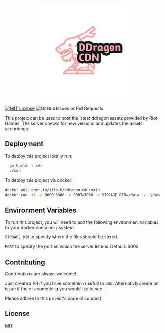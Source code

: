 
<p align="center">

<img src="https://raw.githubusercontent.com/Tilo-K/ddragon-cdn/main/logos/logo.png" style="width: 300px"/>

</p>

<div style="display: flex; gap: 1rem;">

[![MIT License](https://img.shields.io/badge/License-MIT-green.svg)](https://choosealicense.com/licenses/mit/)
![GitHub Issues or Pull Requests](https://img.shields.io/github/issues/Tilo-K/ddragon-cdn)

</div>
This project can be used to host the latest ddragon assets provided by Riot Games. The server checks for new versions and updates the assets accordingly.


## Deployment

To deploy this project locally run:

```bash
  go build -o cdn
  ./cdn
```

To deploy this project via docker:

```bash
docker pull ghcr.io/tilo-k/ddragon-cdn:main
docker run -it -p 3000:3000 -e PORT=3000 -e STORAGE_DIR=/data -v .\data:/data ghcr.io/tilo-k/ddragon-cdn:main
```
## Environment Variables

To run this project, you will need to add the following environment variables to your docker container / system

`STORAGE_DIR` to specify where the files should be stored.

`PORT` to specify the port on which the server listens. Default: 6002
## Contributing

Contributions are always welcome!

Just create a PR if you have somethinh usefull to add.
Alternativly create an issue if there is something you would like to see.

Please adhere to this project's [code of conduct](https://tilok.dev/coc).


## License

[MIT](https://choosealicense.com/licenses/mit/)

